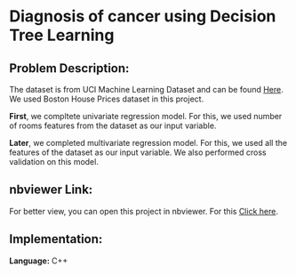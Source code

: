 # Diagnosis of cancer using Decision Tree Learning

## Problem Description:
The dataset is from UCI Machine Learning Dataset and can be found [Here](http://archive.ics.uci.edu/ml/datasets/Housing). We used Boston House Prices dataset in this project.

**First**, we compltete univariate regression model. For this, we used number of rooms features from the dataset as our input variable.

**Later**, we completed multivariate regression model. For this, we used all the features of the dataset as our input variable. We also performed cross validation on this model.

## nbviewer Link:
For better view, you can open this project in nbviewer. For this [Click here](http://nbviewer.jupyter.org/github/tasnim007/MachineLearning/blob/master/Linear-Regression---Boston-Data/Linear%20Regression%20-%20Boston%20Data.ipynb).


## Implementation:
**Language:** C++
